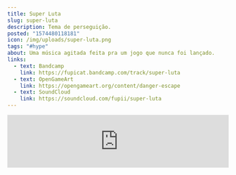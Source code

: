 ```yaml
---
title: Super Luta
slug: super-luta
description: Tema de perseguição.
posted: "1574480118181"
icon: /img/uploads/super-luta.png
tags: "#hype"
about: Uma música agitada feita pra um jogo que nunca foi lançado.
links:
  - text: Bandcamp
    link: https://fupicat.bandcamp.com/track/super-luta
  - text: OpenGameArt
    link: https://opengameart.org/content/danger-escape
  - text: SoundCloud
    link: https://soundcloud.com/fupii/super-luta
---
```

<iframe style="border: 0; width: 100%; max-width: 700px; margin: auto; height: 120px;" src="https://bandcamp.com/EmbeddedPlayer/track=990409096/size=large/bgcol=333333/linkcol=ffffff/tracklist=false/artwork=small/transparent=true/" seamless><a href="https://fupicat.bandcamp.com/track/super-luta">Super Luta by fupicat</a></iframe>
